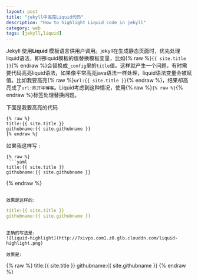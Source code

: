 ```yaml
---
layout: post
title: "jekyll中高亮Liquid代码"
description: "How to highlight Liquid code in jekyll"
category: web
tags: [jekyll,liquid]
---
```



Jekyll 使用**Liquid** 模板语言供用户调用。jekyll在生成静态页面时，优先处理liquid语法，即把liquid模板的值替换模板变量，比如{% raw %}`{{ site.title }}`{% endraw %}会替换成`_config`里的`title`值。这样就产生一个问题，有时需要代码高亮liquid语法，如果像平常高亮java语法一样处理，liquid语法变量会被赋值。比如我要高亮{% raw %}`url:{{ site.title }}`{% endraw %}，结果却高亮成了`url:陈开华博客`。Liquid考虑到这种情况，使用{% raw %}`{% raw %}`{% endraw %}标签处理替换问题。<!-- more -->

下面是我要高亮的代码

```
{% raw %}
title:{{ site.title }}
githubname:{{ site.githubname }}
{% endraw %}
```

如果我这样写	:

```
{% raw %}
 ```yaml
title:{{ site.title }}
githubname:{{ site.githubname }}
  ```
{% endraw %}
```

效果是这样的:

```
 ```yaml
title:{{ site.title }}
githubname:{{ site.githubname }}
  ```
```

正确的写法是:
![liquid-highlight](http://7xivpo.com1.z0.glb.clouddn.com/liquid-highlight.png)

效果是:

```
{% raw %}
title:{{ site.title }}
githubname:{{ site.githubname }}
{% endraw %}
```

